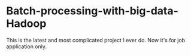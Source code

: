 # Batch-processing-with-big-data-Hadoop
This is the latest and most complicated project I ever do. Now it's for job application only.
